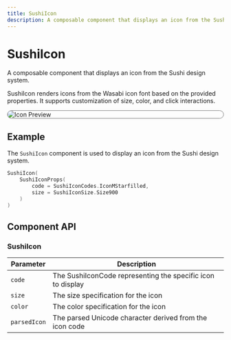 ```yaml
---
title: SushiIcon
description: A composable component that displays an icon from the Sushi design system.
---
```


# SushiIcon

A composable component that displays an icon from the Sushi design system.

SushiIcon renders icons from the Wasabi icon font based on the provided properties.
It supports customization of size, color, and click interactions.

<div style="max-width: 800px; max-height: 340px; border-radius: 20px; overflow: hidden; border: 1px solid #777;">
    <img class="component-preview" src="../preview_icon.png" alt="Icon Preview">
</div>

## Example

The `SushiIcon` component is used to display an icon from the Sushi design system.

```kotlin
SushiIcon(
    SushiIconProps(
        code = SushiIconCodes.IconMStarfilled,
        size = SushiIconSize.Size900
    )
)
```

## Component API

### SushiIcon

| Parameter                               | Description                      |
|-----------------------------------------|----------------------------------|
| <div class='parameter'>`code`</div>| The SushiIconCode representing the specific icon to display |
| <div class='parameter'>`size`</div>| The size specification for the icon |
| <div class='parameter'>`color`</div>| The color specification for the icon |
| <div class='parameter'>`parsedIcon`</div>| The parsed Unicode character derived from the icon code |